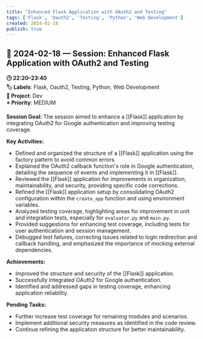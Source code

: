 ```yaml
---
title: "Enhanced Flask Application with OAuth2 and Testing"
tags: ['Flask', 'Oauth2', 'Testing', 'Python', 'Web Development']
created: 2024-02-18
publish: true
---
```


## 📅 2024-02-18 — Session: Enhanced Flask Application with OAuth2 and Testing

**🕒 22:20–23:40**  
**🏷️ Labels**: Flask, Oauth2, Testing, Python, Web Development  
**📂 Project**: Dev  
**⭐ Priority**: MEDIUM  


**Session Goal:**
The session aimed to enhance a [[Flask]] application by integrating OAuth2 for Google authentication and improving testing coverage.

**Key Activities:**
- Defined and organized the structure of a [[Flask]] application using the factory pattern to avoid common errors.
- Explained the OAuth2 callback function's role in Google authentication, detailing the sequence of events and implementing it in [[Flask]].
- Reviewed the [[Flask]] application for improvements in organization, maintainability, and security, providing specific code corrections.
- Refined the [[Flask]] application setup by consolidating OAuth2 configuration within the `create_app` function and using environment variables.
- Analyzed testing coverage, highlighting areas for improvement in unit and integration tests, especially for `evaluator.py` and `main.py`.
- Provided suggestions for enhancing test coverage, including tests for user authentication and session management.
- Debugged test failures, correcting issues related to login redirection and callback handling, and emphasized the importance of mocking external dependencies.

**Achievements:**
- Improved the structure and security of the [[Flask]] application.
- Successfully integrated OAuth2 for Google authentication.
- Identified and addressed gaps in testing coverage, enhancing application reliability.

**Pending Tasks:**
- Further increase test coverage for remaining modules and scenarios.
- Implement additional security measures as identified in the code review.
- Continue refining the application structure for better maintainability.
